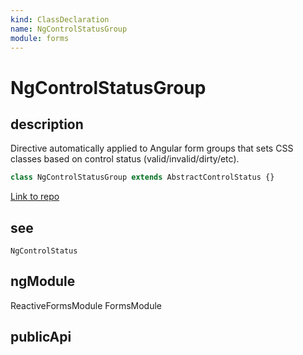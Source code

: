 ```yaml
---
kind: ClassDeclaration
name: NgControlStatusGroup
module: forms
---
```


# NgControlStatusGroup

## description

Directive automatically applied to Angular form groups that sets CSS classes
based on control status (valid/invalid/dirty/etc).

```ts
class NgControlStatusGroup extends AbstractControlStatus {}
```

[Link to repo](https://github.com/timdeschryver/angular/blob/master/packages/forms/src/directives/ng_control_status.ts#L96-L105)

## see

`NgControlStatus`

## ngModule

ReactiveFormsModule
FormsModule

## publicApi
